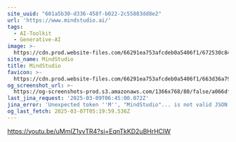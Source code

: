 ```yaml
---
site_uuid: "601a5b30-d336-458f-b022-2c55883dd8e2"
url: 'https://www.mindstudio.ai/'
tags:
  - AI-Toolkit
  - Generative-AI
image: >-
  https://cdn.prod.website-files.com/66291ea753afcdeb0a5406f1/672530c84cf86cc774b0d161_Getting%20Started%20with%20MindStudio%201.png
site_name: MindStudio
title: MindStudio
favicon: >-
  https://cdn.prod.website-files.com/66291ea753afcdeb0a5406f1/663d36a79b26060930462e57_favicon.png
og_screenshot_url: >-
  https://og-screenshots-prod.s3.amazonaws.com/1366x768/80/false/a066df0370b87c348389a35b906473f8b3886088d08794cec0002160b35cad95.jpeg
last_jina_request: '2025-03-09T06:45:00.072Z'
jina_error: 'Unexpected token ''M'', "MindStudio"... is not valid JSON'
og_last_fetch: 2025-03-07T05:19:59.536Z
---
```


https://youtu.be/uMmIZ1yvTR4?si=EqnTkKD2uBHrHClW
